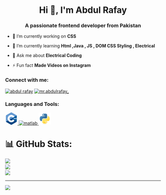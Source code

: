 <h1 align="center">Hi 👋, I'm Abdul Rafay</h1>
<h3 align="center">A passionate frontend developer from Pakistan</h3>

- 🔭 I’m currently working on **CSS**

- 🌱 I’m currently learning **Html ,Java , JS , DOM CSS Styling , Electrical**

- 💬 Ask me about **Electrical Coding**

- ⚡ Fun fact **Made Videos on Instagram**

<h3 align="left">Connect with me:</h3>
<p align="left">
<a href="https://linkedin.com/in/abdul rafay" target="blank"><img align="center" src="https://raw.githubusercontent.com/rahuldkjain/github-profile-readme-generator/master/src/images/icons/Social/linked-in-alt.svg" alt="abdul rafay" height="30" width="40" /></a>
<a href="https://instagram.com/mr.abdulrafay_" target="blank"><img align="center" src="https://raw.githubusercontent.com/rahuldkjain/github-profile-readme-generator/master/src/images/icons/Social/instagram.svg" alt="mr.abdulrafay_" height="30" width="40" /></a>
</p>

<h3 align="left">Languages and Tools:</h3>
<p align="left"> <a href="https://www.w3schools.com/cpp/" target="_blank" rel="noreferrer"> <img src="https://raw.githubusercontent.com/devicons/devicon/master/icons/cplusplus/cplusplus-original.svg" alt="cplusplus" width="40" height="40"/> </a> <a href="https://www.mathworks.com/" target="_blank" rel="noreferrer"> <img src="https://upload.wikimedia.org/wikipedia/commons/2/21/Matlab_Logo.png" alt="matlab" width="40" height="40"/> </a> <a href="https://www.python.org" target="_blank" rel="noreferrer"> <img src="https://raw.githubusercontent.com/devicons/devicon/master/icons/python/python-original.svg" alt="python" width="40" height="40"/> </a> </p>

# 📊 GitHub Stats:
![](https://github-readme-stats.vercel.app/api?username=AbdulRafay-EE&theme=dark&hide_border=false&include_all_commits=false&count_private=false)<br/>
![](https://nirzak-streak-stats.vercel.app/?user=AbdulRafay-EE&theme=dark&hide_border=false)<br/>
![](https://github-readme-stats.vercel.app/api/top-langs/?username=AbdulRafay-EE&theme=dark&hide_border=false&include_all_commits=false&count_private=false&layout=compact)

---
[![](https://visitcount.itsvg.in/api?id=AbdulRafay-EE&icon=0&color=0)](https://visitcount.itsvg.in)

<!-- Proudly created with GPRM ( https://gprm.itsvg.in ) -->
